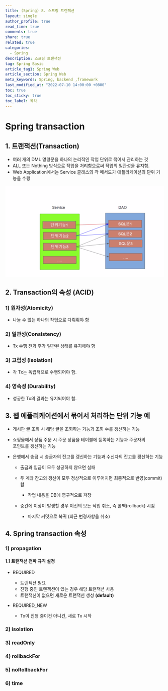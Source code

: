 ```yaml
---
title: (Spring) 8. 스프링 트랜잭션
layout: single
author_profile: true
read_time: true
comments: true
share: true
related: true
categories:
  - Spring
description: 스프링 트랜잭션
tag: Spring Basic
article_tag1: Spring Web
article_section: Spring Web
meta_keywords: Spring, backend ,framework
last_modified_at: "2022-07-10 14:00:00 +0800"
toc: true
toc_sticky: true
toc_label: 목차
---
```


# Spring transaction

## 1. 트랜잭션(Transaction)

- 여러 개의 DML 명령문을 하나의 논리적인 작업 단위로 묶어서 관리하는 것
- ALL 또는 Nothing 방식으로 작업을 처리함으로써 작업의 일관성을 유지함.
- Web Application에서는 Service 클래스의 각 메서드가 애플리케이션의 단위 기능을 수행

![alt](/assets/images/post/spring/22.png)

## 2. Transaction의 속성 (ACID)

### 1) 원자성(Atomicity)

- 나눌 수 없는 하나의 작업으로 다뤄줘야 함

### 2) 일관성(Consistency)

- Tx 수행 전과 후가 일관된 상태를 유지해야 함

### 3) 고립성 (Isolation)

- 각 Tx는 독립적으로 수행되어야 함.

### 4) 영속성 (Durability)

- 성공한 Tx의 결과는 유지되어야 함.

## 3. 웹 에플리케이션에서 묶어서 처리하는 단위 기능 예

- 게시판 글 조회 시 해당 글을 조회하는 기능과 조회 수를 갱신하는 기능
- 쇼핑몰에서 상품 주문 시 주문 상품을 테이블에 등록하는 기능과 주문자의  
  포인트를 갱신하는 기능
- 은행에서 송금 시 송금자의 잔고를 갱신하는 기능과 수신자의 잔고를 갱신하는 기능

  - 출금과 입금이 모두 성공하지 않으면 실패
  - 두 계좌 잔고의 갱신이 모두 정상적으로 이루어지면 최종적으로 반영(commit)함

    - 작업 내용을 DB에 영구적으로 저장

  - 중간에 이상이 발생할 경우 이전의 모든 작업 취소, 즉 롤백(rollback) 시킴
    - 마지막 커밋으로 복귀 (최근 변경사항을 취소)

## 4. Spring transaction 속성

### 1) propagation

#### 1.1 트랜잭션 전파 규칙 설정

- REQUIRED

  - 트랜잭션 필요
  - 진행 중인 트랜잭션이 있는 경우 해당 트랜잭션 사용
  - 트랜잭션이 없으면 새로운 트랜잭션 생성 **(default)**

- REQUIRED_NEW
  - Tx이 진행 중이건 아니건, 새로 Tx 시작

### 2) isolation

### 3) readOnly

### 4) rollbackFor

### 5) noRollbackFor

### 6) time
